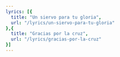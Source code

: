 ```yaml
---
lyrics: [{
  title: "Un siervo para tu gloria", 
  url: "/lyrics/un-siervo-para-tu-gloria"
},{
  title: "Gracias por la cruz", 
  url: "/lyrics/gracias-por-la-cruz"
}]
---
```

